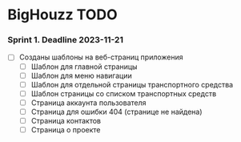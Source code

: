 # BigHouzz TODO

### Sprint 1. Deadline 2023-11-21

- [ ] Созданы шаблоны на веб-страниц приложения
  - [ ] Шаблон для главной страницы
  - [ ] Шаблон для меню навигации
  - [ ] Шаблон для отдельной страницы транспортного средства
  - [ ] Шаблон страницы со списком транспортных средств
  - [ ] Страница аккаунта пользователя
  - [ ] Страница для ошибки 404 (странице не найдена)
  - [ ] Страница контактов
  - [ ] Страница о проекте